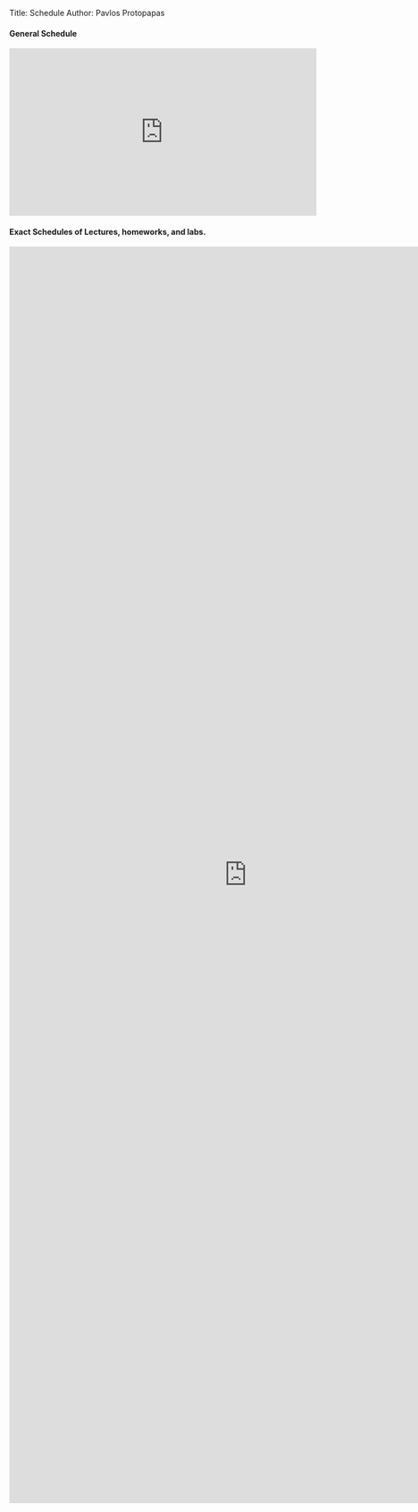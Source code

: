Title: Schedule
Author: Pavlos Protopapas

#### General Schedule

<iframe width='550' height='300' frameborder='0' src='https://docs.google.com/spreadsheet/pub?key=0AtdVesTppCgHdEJ5N2h1WVM1UGMzSkFtVGc0QjJBaGc&single=true&gid=3&range=A1%3AE7&output=html&widget=false'></iframe>

#### Exact Schedules of Lectures, homeworks, and labs.


<!--iframe width='850' height='1000' frameborder='0' src='https://docs.google.com/spreadsheet/pub?key=0AtdVesTppCgHdEJ5N2h1WVM1UGMzSkFtVGc0QjJBaGc&single=true&gid=2&range=A1%3AF26&output=html&widget=false'></iframe-->

<iframe width='850' height='2250' frameborder='0' src='https://docs.google.com/spreadsheet/pub?key=0AtdVesTppCgHdGNYVVlnQ3FTU0k2SHFwbjFDMVlhRWc&single=true&gid=2&range=A1%3AF51&output=html&widget=false'></iframe>

